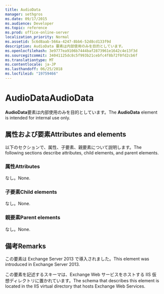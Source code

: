 ```yaml
---
title: AudioData
manager: sethgros
ms.date: 09/17/2015
ms.audience: Developer
ms.topic: reference
ms.prod: office-online-server
localization_priority: Normal
ms.assetid: 5c6d8aab-566a-4247-8bb6-52d8cd133f9d
description: AudioData 要素は内部使用のみを目的としています。
ms.openlocfilehash: 3e9777ea9106b7444baf2873961e1642c4e13f3d
ms.sourcegitcommit: 34041125dc8c5f993b21cebfc4f8b72f0fd2cb6f
ms.translationtype: MT
ms.contentlocale: ja-JP
ms.lasthandoff: 06/25/2018
ms.locfileid: "19759466"
---
```

# <a name="audiodata"></a><span data-ttu-id="41cd8-103">AudioData</span><span class="sxs-lookup"><span data-stu-id="41cd8-103">AudioData</span></span>

<span data-ttu-id="41cd8-104">**AudioData**要素は内部使用のみを目的としています。</span><span class="sxs-lookup"><span data-stu-id="41cd8-104">The **AudioData** element is intended for internal use only.</span></span> 

## <a name="attributes-and-elements"></a><span data-ttu-id="41cd8-105">属性および要素</span><span class="sxs-lookup"><span data-stu-id="41cd8-105">Attributes and elements</span></span>

<span data-ttu-id="41cd8-106">以下のセクションで、属性、子要素、親要素について説明します。</span><span class="sxs-lookup"><span data-stu-id="41cd8-106">The following sections describe attributes, child elements, and parent elements.</span></span>
  
### <a name="attributes"></a><span data-ttu-id="41cd8-107">属性</span><span class="sxs-lookup"><span data-stu-id="41cd8-107">Attributes</span></span>

<span data-ttu-id="41cd8-108">なし。</span><span class="sxs-lookup"><span data-stu-id="41cd8-108">None.</span></span>
  
### <a name="child-elements"></a><span data-ttu-id="41cd8-109">子要素</span><span class="sxs-lookup"><span data-stu-id="41cd8-109">Child elements</span></span>

<span data-ttu-id="41cd8-110">なし。</span><span class="sxs-lookup"><span data-stu-id="41cd8-110">None.</span></span>
  
### <a name="parent-elements"></a><span data-ttu-id="41cd8-111">親要素</span><span class="sxs-lookup"><span data-stu-id="41cd8-111">Parent elements</span></span>

<span data-ttu-id="41cd8-112">なし。</span><span class="sxs-lookup"><span data-stu-id="41cd8-112">None.</span></span>
  
## <a name="remarks"></a><span data-ttu-id="41cd8-113">備考</span><span class="sxs-lookup"><span data-stu-id="41cd8-113">Remarks</span></span>

<span data-ttu-id="41cd8-114">この要素は Exchange Server 2013 で導入されました。</span><span class="sxs-lookup"><span data-stu-id="41cd8-114">This element was introduced in Exchange Server 2013.</span></span>
  
<span data-ttu-id="41cd8-115">この要素を記述するスキーマは、Exchange Web サービスをホストする IIS 仮想ディレクトリに置かれています。</span><span class="sxs-lookup"><span data-stu-id="41cd8-115">The schema that describes this element is located in the IIS virtual directory that hosts Exchange Web Services.</span></span>
  

